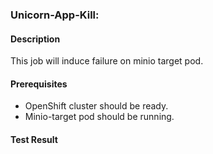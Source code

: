 ### Unicorn-App-Kill:

#### Description

This job will induce failure on minio target pod. 

#### Prerequisites

- OpenShift cluster should be ready.
- Minio-target pod should be running. 

#### Test Result

